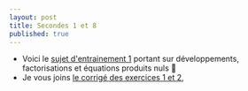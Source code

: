 ```yaml
---
layout: post
title: Secondes 1 et 8
published: true
---
```


* Voici le [sujet d'entrainement 1](https://github.com/raveluz/raveluz.github.io/blob/master/pdf/ent1.dev.fact.seconde.pdf) portant sur développements, factorisations et équations produits nuls :mrs_claus:
* Je vous joins [le corrigé des exercices 1 et 2](https://github.com/raveluz/raveluz.github.io/blob/master/pdf/Correction.ex1_2.Seconde.pdf), 


